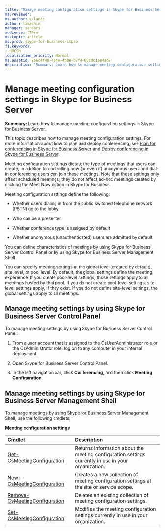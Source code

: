 ```yaml
---
title: "Manage meeting configuration settings in Skype for Business Server"
ms.reviewer: 
ms.author: v-lanac
author: lanachin
manager: serdars
audience: ITPro
ms.topic: article
ms.prod: skype-for-business-itpro
f1.keywords:
- NOCSH
localization_priority: Normal
ms.assetid: 2e6c4f48-464e-4b8e-b7f4-68cdc1ae4ad9
description: "Summary: Learn how to manage meeting configuration settings in Skype for Business Server."
---
```


# Manage meeting configuration settings in Skype for Business Server
 
**Summary:** Learn how to manage meeting configuration settings in Skype for Business Server.
  
This topic describes how to manage meeting configuration settings. For more information about how to plan and deploy conferencing, see [Plan for conferencing in Skype for Business Server](../../plan-your-deployment/conferencing/conferencing.md) and [Deploy conferencing in Skype for Business Server](../../deploy/deploy-conferencing/deploy-conferencing.md).
  
Meeting configuration settings dictate the type of meetings that users can create, in addition to controlling how (or even if) anonymous users and dial-in conferencing users can join these meetings. Note that these settings only affect scheduled meetings; they do not affect ad-hoc meetings created by clicking the Meet Now option in Skype for Business.
  
Meeting configuration settings define the following:
  
- Whether users dialing in from the public switched telephone network (PSTN) go to the lobby
    
- Who can be a presenter
    
- Whether conference type is assigned by default
    
- Whether anonymous (unauthenticated) users are admitted by default
    
You can define characteristics of meetings by using Skype for Business Server Control Panel or by using Skype for Business Server Management Shell. 
  
You can specify meeting settings at the global level (created by default), site level, or pool level. By default, the global settings define the meeting experience. If you create pool-level settings, those settings apply to all meetings hosted by that pool. If you do not create pool-level settings, site-level settings apply, if they exist. If you do not define site-level settings, the global settings apply to all meetings.
  
## Manage meeting settings by using Skype for Business Server Control Panel

To manage meeting settings by using Skype for Business Server Control Panel:
  
1. From a user account that is assigned to the CsUserAdministrator role or the CsAdministrator role, log on to any computer in your internal deployment.
    
2.  Open Skype for Business Server Control Panel.
    
3. In the left navigation bar, click **Conferencing**, and then click **Meeting Configuration**.
    
## Manage meeting settings by using Skype for Business Server Management Shell

To manage meetings by using Skype for Business Server Management Shell, use the following cmdlets:
  
**Meeting configuration settings**

|**Cmdlet**|**Description**|
|:-----|:-----|
|[Get-CsMeetingConfiguration](https://docs.microsoft.com/powershell/module/skype/get-csmeetingconfiguration?view=skype-ps) <br/> |Returns information about the meeting configuration settings currently in use in your organization.  <br/> |
|[New-CsMeetingConfiguration](https://docs.microsoft.com/powershell/module/skype/new-csmeetingconfiguration?view=skype-ps) <br/> |Creates a new collection of meeting configuration settings at the site or service scope.  <br/> |
|[Remove-CsMeetingConfiguration](https://docs.microsoft.com/powershell/module/skype/remove-csmeetingconfiguration?view=skype-ps) <br/> |Deletes an existing collection of meeting configuration settings.  <br/> |
|[Set-CsMeetingConfiguration](https://docs.microsoft.com/powershell/module/skype/set-csmeetingconfiguration?view=skype-ps) <br/> |Modifies the meeting configuration settings currently in use in your organization.  <br/> |
   

